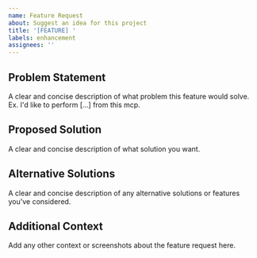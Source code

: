 ```yaml
---
name: Feature Request
about: Suggest an idea for this project
title: '[FEATURE] '
labels: enhancement
assignees: ''
---
```


## Problem Statement
A clear and concise description of what problem this feature would solve. Ex. I'd like to perform [...] from this mcp.

## Proposed Solution
A clear and concise description of what solution you want. 

## Alternative Solutions
A clear and concise description of any alternative solutions or features you've considered.

## Additional Context
Add any other context or screenshots about the feature request here. 